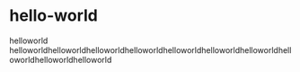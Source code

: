 # hello-world
helloworld
helloworldhelloworldhelloworldhelloworldhelloworldhelloworldhelloworldhelloworldhelloworldhelloworld
